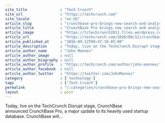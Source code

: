```yaml
---
site_title               : "Tech Crunch"
site_url                 : "https://techcrunch.com"
site_locale              : "en_US"
article_slug             : "crunchbase-pro-brings-new-search-and-analysis-features-for-power-users"
article_title            : "CrunchBase Pro brings new search and analysis features for power users"
article_image            : "https://tctechcrunch2011.files.wordpress.com/2016/09/jaeger-crunchbase13.jpg?w=764&h=400&crop=1"
article_url              : "https://techcrunch.com/2016/09/12/crunchbase-pro-brings-new-search-and-analysis-features-for-power-users/"
article_published_at     : "2016-09-12T09:47:10-03:00"
article_description      : "Today, live on the TechCrunch Disrupt stage, CrunchBase announced CrunchBase Pro, a major update to its heavily used startup database. CrunchBase will..."
article_author_name      : "John Mannes"
article_author_image     : null
article_author_biography : null
article_author_profile   : "https://techcrunch.com/author/john-mannes/"
article_author_facebook  : null
article_author_twitter   : "https://twitter.com/JohnMannes"
category                 : ['technology']
tags                     : ['Tech Crunch']
permalink                : "/:categories/crunchbase-pro-brings-new-search-and-analysis-features-for-power-users/"
layout                   : post
---
```


Today, live on the TechCrunch Disrupt stage, CrunchBase announced CrunchBase Pro, a major update to its heavily used startup database. CrunchBase will...
